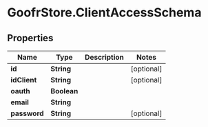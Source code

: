 # GoofrStore.ClientAccessSchema

## Properties
Name | Type | Description | Notes
------------ | ------------- | ------------- | -------------
**id** | **String** |  | [optional] 
**idClient** | **String** |  | [optional] 
**oauth** | **Boolean** |  | 
**email** | **String** |  | 
**password** | **String** |  | [optional] 
